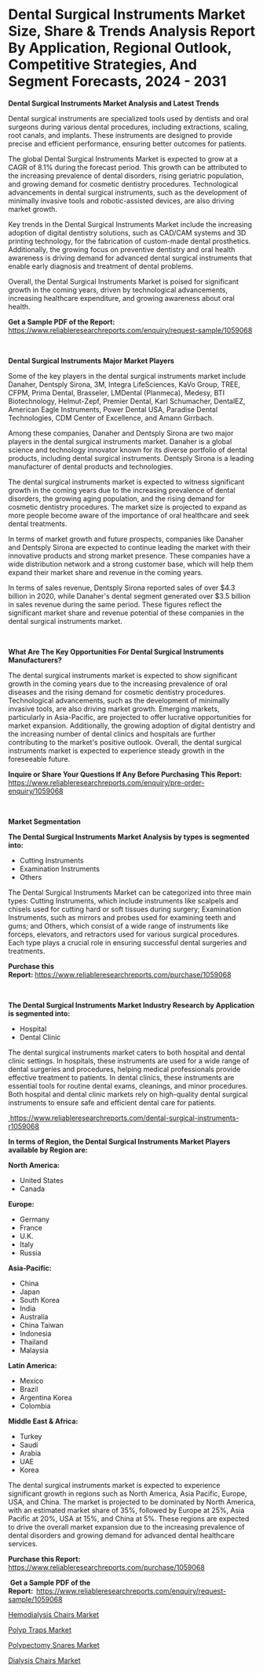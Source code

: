 <p><h1>Dental Surgical Instruments Market Size, Share & Trends Analysis Report By Application, Regional Outlook, Competitive Strategies, And Segment Forecasts, 2024 - 2031</h1></p><p><strong>Dental Surgical Instruments Market Analysis and Latest Trends</strong></p>
<p><p>Dental surgical instruments are specialized tools used by dentists and oral surgeons during various dental procedures, including extractions, scaling, root canals, and implants. These instruments are designed to provide precise and efficient performance, ensuring better outcomes for patients.</p><p>The global Dental Surgical Instruments Market is expected to grow at a CAGR of 8.1% during the forecast period. This growth can be attributed to the increasing prevalence of dental disorders, rising geriatric population, and growing demand for cosmetic dentistry procedures. Technological advancements in dental surgical instruments, such as the development of minimally invasive tools and robotic-assisted devices, are also driving market growth.</p><p>Key trends in the Dental Surgical Instruments Market include the increasing adoption of digital dentistry solutions, such as CAD/CAM systems and 3D printing technology, for the fabrication of custom-made dental prosthetics. Additionally, the growing focus on preventive dentistry and oral health awareness is driving demand for advanced dental surgical instruments that enable early diagnosis and treatment of dental problems.</p><p>Overall, the Dental Surgical Instruments Market is poised for significant growth in the coming years, driven by technological advancements, increasing healthcare expenditure, and growing awareness about oral health.</p></p>
<p><strong>Get a Sample PDF of the Report:&nbsp;</strong> <a href="https://www.reliableresearchreports.com/enquiry/request-sample/1059068">https://www.reliableresearchreports.com/enquiry/request-sample/1059068</a></p>
<p>&nbsp;</p>
<p><strong>Dental Surgical Instruments Major Market Players</strong></p>
<p><p>Some of the key players in the dental surgical instruments market include Danaher, Dentsply Sirona, 3M, Integra LifeSciences, KaVo Group, TREE, CFPM, Prima Dental, Brasseler, LMDental (Planmeca), Medesy, BTI Biotechnology, Helmut-Zepf, Premier Dental, Karl Schumacher, DentalEZ, American Eagle Instruments, Power Dental USA, Paradise Dental Technologies, CDM Center of Excellence, and Amann Girrbach.</p><p>Among these companies, Danaher and Dentsply Sirona are two major players in the dental surgical instruments market. Danaher is a global science and technology innovator known for its diverse portfolio of dental products, including dental surgical instruments. Dentsply Sirona is a leading manufacturer of dental products and technologies.</p><p>The dental surgical instruments market is expected to witness significant growth in the coming years due to the increasing prevalence of dental disorders, the growing aging population, and the rising demand for cosmetic dentistry procedures. The market size is projected to expand as more people become aware of the importance of oral healthcare and seek dental treatments.</p><p>In terms of market growth and future prospects, companies like Danaher and Dentsply Sirona are expected to continue leading the market with their innovative products and strong market presence. These companies have a wide distribution network and a strong customer base, which will help them expand their market share and revenue in the coming years.</p><p>In terms of sales revenue, Dentsply Sirona reported sales of over $4.3 billion in 2020, while Danaher's dental segment generated over $3.5 billion in sales revenue during the same period. These figures reflect the significant market share and revenue potential of these companies in the dental surgical instruments market.</p></p>
<p>&nbsp;</p>
<p><strong>What Are The Key Opportunities For Dental Surgical Instruments Manufacturers?</strong></p>
<p><p>The dental surgical instruments market is expected to show significant growth in the coming years due to the increasing prevalence of oral diseases and the rising demand for cosmetic dentistry procedures. Technological advancements, such as the development of minimally invasive tools, are also driving market growth. Emerging markets, particularly in Asia-Pacific, are projected to offer lucrative opportunities for market expansion. Additionally, the growing adoption of digital dentistry and the increasing number of dental clinics and hospitals are further contributing to the market's positive outlook. Overall, the dental surgical instruments market is expected to experience steady growth in the foreseeable future.</p></p>
<p><strong>Inquire or Share Your Questions If Any Before Purchasing This Report:</strong> <a href="https://www.reliableresearchreports.com/enquiry/pre-order-enquiry/1059068">https://www.reliableresearchreports.com/enquiry/pre-order-enquiry/1059068</a></p>
<p>&nbsp;</p>
<p><strong>Market Segmentation</strong></p>
<p><strong>The Dental Surgical Instruments Market Analysis by types is segmented into:</strong></p>
<p><ul><li>Cutting Instruments</li><li>Examination Instruments</li><li>Others</li></ul></p>
<p><p>The Dental Surgical Instruments Market can be categorized into three main types: Cutting Instruments, which include instruments like scalpels and chisels used for cutting hard or soft tissues during surgery; Examination Instruments, such as mirrors and probes used for examining teeth and gums; and Others, which consist of a wide range of instruments like forceps, elevators, and retractors used for various surgical procedures. Each type plays a crucial role in ensuring successful dental surgeries and treatments.</p></p>
<p><strong>Purchase this Report:&nbsp;</strong><a href="https://www.reliableresearchreports.com/purchase/1059068">https://www.reliableresearchreports.com/purchase/1059068</a></p>
<p>&nbsp;</p>
<p><strong>The Dental Surgical Instruments Market Industry Research by Application is segmented into:</strong></p>
<p><ul><li>Hospital</li><li>Dental Clinic</li></ul></p>
<p><p>The dental surgical instruments market caters to both hospital and dental clinic settings. In hospitals, these instruments are used for a wide range of dental surgeries and procedures, helping medical professionals provide effective treatment to patients. In dental clinics, these instruments are essential tools for routine dental exams, cleanings, and minor procedures. Both hospital and dental clinic markets rely on high-quality dental surgical instruments to ensure safe and efficient dental care for patients.</p></p>
<p><a href="https://www.reliableresearchreports.com/dental-surgical-instruments-r1059068">&nbsp;https://www.reliableresearchreports.com/dental-surgical-instruments-r1059068</a></p>
<p><strong>In terms of Region, the Dental Surgical Instruments Market Players available by Region are:</strong></p>
<p>
    <p> <strong> North America: </strong>
        <ul>
            <li>United States</li>
            <li>Canada</li>
        </ul>
        </p> 
    <p> <strong> Europe: </strong>
        <ul>
            <li>Germany</li>
            <li>France</li>
            <li>U.K.</li>
            <li>Italy</li>
            <li>Russia</li>
        </ul>
        </p> 
    <p> <strong> Asia-Pacific: </strong>
        <ul>
            <li>China</li>
            <li>Japan</li>
            <li>South Korea</li>
            <li>India</li>
            <li>Australia</li>
            <li>China Taiwan</li>
            <li>Indonesia</li>
            <li>Thailand</li>
            <li>Malaysia</li>
        </ul>
        </p> 
    <p> <strong> Latin America: </strong>
        <ul>
            <li>Mexico</li>
            <li>Brazil</li>
            <li>Argentina Korea</li>
            <li>Colombia</li>
        </ul>
        </p> 
    <p> <strong> Middle East & Africa: </strong>
        <ul>
            <li>Turkey</li>
            <li>Saudi</li>
            <li>Arabia</li>
            <li>UAE</li>
            <li>Korea</li>
        </ul>
    </p>
    </p>
<p><p>The dental surgical instruments market is expected to experience significant growth in regions such as North America, Asia Pacific, Europe, USA, and China. The market is projected to be dominated by North America, with an estimated market share of 35%, followed by Europe at 25%, Asia Pacific at 20%, USA at 15%, and China at 5%. These regions are expected to drive the overall market expansion due to the increasing prevalence of dental disorders and growing demand for advanced dental healthcare services.</p></p>
<p><strong>Purchase this Report: </strong><a href="https://www.reliableresearchreports.com/purchase/1059068">https://www.reliableresearchreports.com/purchase/1059068</a></p>
<p>&nbsp;<strong>Get a Sample PDF of the Report:&nbsp;&nbsp;</strong><a href="https://www.reliableresearchreports.com/enquiry/request-sample/1059068">https://www.reliableresearchreports.com/enquiry/request-sample/1059068</a></p>
<p><strong></strong></p>
<p><p><a href="https://github.com/sofayahoo2023/Market-Research-Report-List-5/blob/main/hemodialysis-chairs-market.md">Hemodialysis Chairs Market</a></p><p><a href="https://github.com/xphhkedv5/Market-Research-Report-List-1/blob/main/polyp-traps-market.md">Polyp Traps Market</a></p><p><a href="https://github.com/rontaybrewer02024/Market-Research-Report-List-1/blob/main/polypectomy-snares-market.md">Polypectomy Snares Market</a></p><p><a href="https://github.com/joannesouthgate/Market-Research-Report-List-4/blob/main/dialysis-chairs-market.md">Dialysis Chairs Market</a></p></p>
